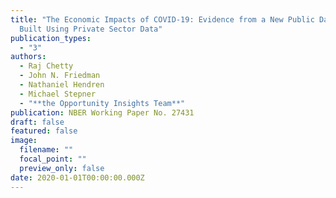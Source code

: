 ```yaml
---
title: "The Economic Impacts of COVID-19: Evidence from a New Public Database
  Built Using Private Sector Data"
publication_types:
  - "3"
authors:
  - Raj Chetty
  - John N. Friedman
  - Nathaniel Hendren
  - Michael Stepner
  - "**the Opportunity Insights Team**"
publication: NBER Working Paper No. 27431
draft: false
featured: false
image:
  filename: ""
  focal_point: ""
  preview_only: false
date: 2020-01-01T00:00:00.000Z
---
```

